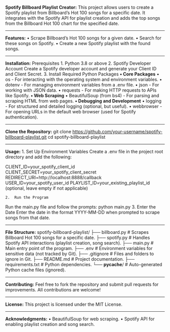 **Spotify Billboard Playlist Creator:**
  This project allows users to create a Spotify playlist from Billboard’s Hot 100 songs for a specific date.
It integrates with the Spotify API for playlist creation and adds the top songs from the Billboard Hot 100 chart for the specified date.

---------------------------------------------------------------------------------------------------------------------------------------
**Features:**
	•	Scrape Billboard’s Hot 100 songs for a given date.
	•	Search for these songs on Spotify.
	•	Create a new Spotify playlist with the found songs.
 
---------------------------------------------------------------------------------------------------------------------------------------
**Installation:**
Prerequisites
	1.	Python 3.8 or above
	2.	Spotify Developer Account
Create a Spotify developer account and generate your Client ID and Client Secret.
	3.	Install Required Python Packages
    **•	Core Packages**
	      •	os - For interacting with the operating system and environment variables.
      	•	dotenv - For managing environment variables from a .env file.
      	•	json - For working with JSON data.
      	•	requests - For making HTTP requests to APIs like Spotify.
	  **•	Web Scraping**
	      •	BeautifulSoup (from bs4) - For parsing and scraping HTML from web pages.
	  **•	Debugging and Development**
      	•	logging - For structured and detailed logging (optional, but useful).
      	•	webbrowser - For opening URLs in the default web browser (used for Spotify authentication).
       
---------------------------------------------------------------------------------------------------------------------------------------
**Clone the Repository:**
git clone https://github.com/your-username/spotify-billboard-playlist.git
cd spotify-billboard-playlist

---------------------------------------------------------------------------------------------------------------------------------------
**Usage:**
	1.	Set Up Environment Variables
Create a .env file in the project root directory and add the following:

CLIENT_ID=your_spotify_client_id
CLIENT_SECRET=your_spotify_client_secret
REDIRECT_URI=http://localhost:8888/callback
USER_ID=your_spotify_user_id
PLAYLIST_ID=your_existing_playlist_id (optional, leave empty if not applicable)

	2.	Run the Program
Run the main.py file and follow the prompts:
python main.py
	3.	Enter the Date
Enter the date in the format YYYY-MM-DD when prompted to scrape songs from that date.

---------------------------------------------------------------------------------------------------------------------------------------
**File Structure:**
spotify-billboard-playlist/
├── billboard.py          # Scrapes Billboard Hot 100 songs for a specific date.
├── spotify.py            # Handles Spotify API interactions (playlist creation, song search).
├── main.py               # Main entry point of the program.
├── .env                  # Environment variables for sensitive data (not tracked by Git).
├── .gitignore            # Files and folders to ignore in Git.
├── README.md             # Project documentation.
├── requirements.txt      # Python dependencies.
└── __pycache__/          # Auto-generated Python cache files (ignored).

---------------------------------------------------------------------------------------------------------------------------------------
**Contributing:**
Feel free to fork the repository and submit pull requests for improvements. All contributions are welcome!

---------------------------------------------------------------------------------------------------------------------------------------
**License:**
This project is licensed under the MIT License.

---------------------------------------------------------------------------------------------------------------------------------------
**Acknowledgments:**
	•	BeautifulSoup for web scraping.
	•	Spotify API for enabling playlist creation and song search.
